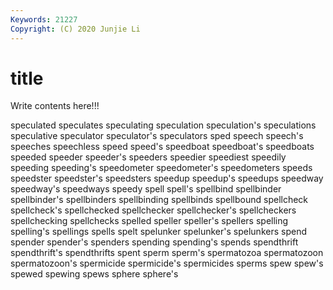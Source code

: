 ```yaml
---
Keywords: 21227
Copyright: (C) 2020 Junjie Li
---
```


# title

Write contents here!!!
 
speculated 
speculates 
speculating 
speculation 
speculation's 
speculations 
speculative
speculator 
speculator's 
speculators 
sped 
speech 
speech's 
speeches 
speechless 
speed 
speed's
speedboat 
speedboat's 
speedboats 
speeded 
speeder 
speeder's 
speeders 
speedier 
speediest 
speedily
speeding 
speeding's 
speedometer 
speedometer's 
speedometers 
speeds 
speedster 
speedster's 
speedsters 
speedup
speedup's 
speedups 
speedway 
speedway's 
speedways 
speedy 
spell 
spell's 
spellbind 
spellbinder
spellbinder's 
spellbinders 
spellbinding 
spellbinds 
spellbound 
spellcheck 
spellcheck's 
spellchecked 
spellchecker 
spellchecker's
spellcheckers 
spellchecking 
spellchecks 
spelled 
speller 
speller's 
spellers 
spelling 
spelling's 
spellings
spells 
spelt 
spelunker 
spelunker's 
spelunkers 
spend 
spender 
spender's 
spenders 
spending
spending's 
spends 
spendthrift 
spendthrift's 
spendthrifts 
spent 
sperm 
sperm's 
spermatozoa 
spermatozoon
spermatozoon's 
spermicide 
spermicide's 
spermicides 
sperms 
spew 
spew's 
spewed 
spewing 
spews
sphere 
sphere's 
